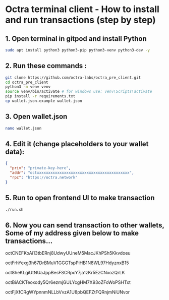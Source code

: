 # Octra terminal client - How to install and run transactions (step by step)

## 1.  Open terminal in gitpod and install Python

```bash
sudo apt install python3 python3-pip python3-venv python3-dev -y
```

## 2.  Run these commands :

```bash
git clone https://github.com/octra-labs/octra_pre_client.git
cd octra_pre_client
python3 -m venv venv
source venv/bin/activate # for windows use: venv\Scripts\activate
pip install -r requirements.txt
cp wallet.json.example wallet.json
```

## 3.  Open wallet.json 
```bash
nano wallet.json
```

## 4.  Edit it (change placeholders to your wallet data):

```json
{
  "priv": "private-key-here",
  "addr": "octxxxxxxxxxxxxxxxxxxxxxxxxxxxxxxxxxxxxxxxxx",
  "rpc": "https://octra.network"
}
```

## 5.  Run to open frontend UI to make transaction

```bash
./run.sh
```

## 6.  Now you can send transaction to other wallets, Some of my address given below to make transactions...

octCNEFKoAi13tbERnj8UdwyUUneM5MacJKhPSh5Kkvdoeu

octFrhYexg3h67DrBMuV1GGGTspPiHB1N8WL97HdyznxB15

oct8heKLgiUtNUaJppBesFSCRpcY7ja1zKr5EzCNxozQrLK

octBiACKTeoxody5Qr6ezmjGULYcgHM7X93oZFoWoPSHTxt

octFjXfCRgWYpnnmNLLbVvzA1U8pbQEFZtFQRnjmNiUNvor


